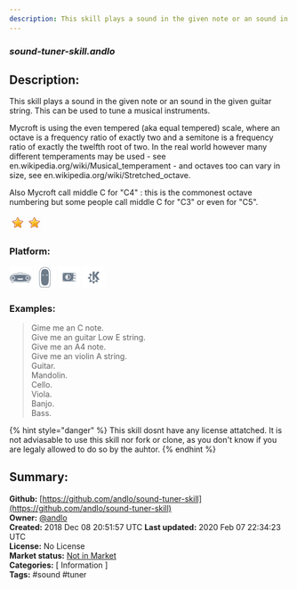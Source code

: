 ```yaml
---
description: This skill plays a sound in the given note or an sound in the given guitar string
---
```


### _sound-tuner-skill.andlo_  
## Description:  
This skill plays a sound in the given note or an sound in the given guitar string.
This can be used to tune a musical instruments.

Mycroft is using the even tempered (aka equal tempered) scale, where an octave is a
frequency ratio of exactly two and a semitone is a frequency ratio of exactly the
twelfth root of two. In the real world however many different temperaments may be
used - see en.wikipedia.org/wiki/Musical_temperament - and octaves too can vary in
size, see  en.wikipedia.org/wiki/Stretched_octave.

Also Mycroft call middle C for "C4" : this is the commonest octave numbering but some
people call middle C for "C3" or even for "C5".  
  
![](../.gitbook/assets/star.png)![](../.gitbook/assets/star.png)  
  
### Platform:  
 ![Mark I](../.gitbook/assets/mark-1-icon.png)  ![Mark II](../.gitbook/assets/mark-2-icon.png)  ![Picroft](../.gitbook/assets/picroft-icon.png)  ![plasmoid](../.gitbook/assets/kde.png)   
### Examples:  
> Gime me an C note.  
> Give me an guitar Low E string.  
> Give me an A4 note.  
> Give me an violin A string.  
> Guitar.  
> Mandolin.  
> Cello.  
> Viola.  
> Banjo.  
> Bass.  
  
{% hint style="danger" %}
This skill dosnt have any license attatched. It is not adviasable to use this skill nor fork or clone, as you don't know if you are legaly allowed to do so by the auhtor.
{% endhint %}
  
## Summary:  
**Github:** [https://github.com/andlo/sound-tuner-skill](https://github.com/andlo/sound-tuner-skill)  
**Owner:** [@andlo](https://github.com/andlo)  
**Created:** 2018 Dec 08 20:51:57 UTC  **Last updated:** 2020 Feb 07 22:34:23 UTC  
**License:** No License  
**Market status:** [Not in Market](https://market.mycroft.ai/skill/)  
**Categories:** [ Information ]   
**Tags:** \#sound \#tuner   
